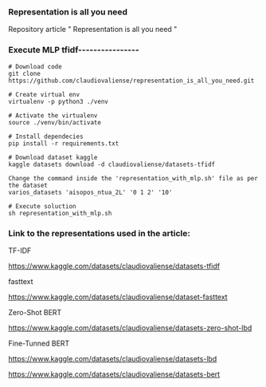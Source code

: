 ### Representation is all you need
Repository article " Representation is all you need "

### Execute MLP tfidf----------------
```shell script
# Download code
git clone https://github.com/claudiovaliense/representation_is_all_you_need.git

# Create virtual env
virtualenv -p python3 ./venv

# Activate the virtualenv
source ./venv/bin/activate

# Install dependecies
pip install -r requirements.txt

# Download dataset kaggle
kaggle datasets download -d claudiovaliense/datasets-tfidf

Change the command inside the 'representation_with_mlp.sh' file as per the dataset
varios_datasets 'aisopos_ntua_2L' '0 1 2' '10'

# Execute soluction
sh representation_with_mlp.sh
```

### Link to the representations used in the article:

TF-IDF

https://www.kaggle.com/datasets/claudiovaliense/datasets-tfidf

fasttext

https://www.kaggle.com/datasets/claudiovaliense/dataset-fasttext

Zero-Shot BERT

https://www.kaggle.com/datasets/claudiovaliense/datasets-zero-shot-lbd

Fine-Tunned BERT

https://www.kaggle.com/datasets/claudiovaliense/datasets-lbd

https://www.kaggle.com/datasets/claudiovaliense/datasets-bert
